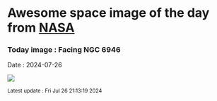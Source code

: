 
# Awesome space image of the day from [NASA](https://api.nasa.gov/)

### Today image : Facing NGC 6946
Date : 2024-07-26

![](https://apod.nasa.gov/apod/image/2407/NGC6946_verB1024c.jpg)

<small>Latest update : Fri Jul 26 21:13:19 2024</small>
        